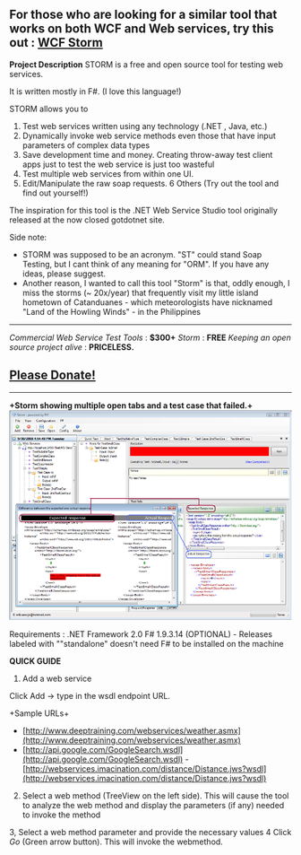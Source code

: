 ## For those who are looking for a similar tool that works on both WCF and Web services, try this out : [WCF Storm](http://www.wcfstorm.com/wcf/default.aspx)

**Project Description**
STORM is a free and open source tool for testing web services. 

It is written mostly in F#. (I love this language!)

STORM allows you to
  1. Test web services written using any technology (.NET , Java, etc.)
  2. Dynamically invoke web service methods even those that have input parameters of complex data types
  3. Save development time and money.  Creating throw-away test client apps just to test the web service is just too wasteful 
  4.  Test multiple web services from within one UI.
  5.  Edit/Manipulate the raw soap requests.
  6  Others (Try out the tool and find out yourself!)

The inspiration for this tool is the .NET Web Service Studio tool originally released at the now closed gotdotnet site.

Side note:
  * STORM was supposed to be an acronym. "ST" could stand Soap Testing, but I cant think of any meaning for "ORM".  If you have any ideas, please suggest.
  * Another reason, I wanted to call this tool "Storm" is that, oddly enough, I miss the storms (~ 20x/year) that frequently visit my little island hometown of Catanduanes -  which meteorologists have  nicknamed "Land of the Howling Winds" - in the Philippines 
 

----------------------------------------------------------------------------------
_Commercial Web Service Test Tools_ : **$300+**
_Storm_ : **FREE**
_Keeping an open source project alive_ : **PRICELESS.**   
## [Please Donate!](https://www.paypal.com/cgi-bin/webscr?cmd=_donations&business=erik%2earaojo%40hotmail%2ecom&item_name=STORM%20Project%20Donation&no_shipping=1&return=http%3a%2f%2fwww%2ecodeplex%2ecom%2fstorm&cancel_return=http%3a%2f%2fwww%2ecodeplex%2ecom%2fstorm&tax=0&currency_code=USD&lc=US&bn=PP%2dDonationsBF&charset=UTF%2d8)
---------------------------------------------------------------------------------

**+Storm showing multiple open tabs and a test case that failed.+**
![](Home_StormCompare.png )

Requirements :
   .NET Framework 2.0
   F# 1.9.3.14 (OPTIONAL) -  Releases labeled with ""standalone" doesn't need F# to be installed on the machine 


**QUICK GUIDE**

1. Add a web service

Click Add -> type in the wsdl endpoint URL.

+Sample URLs+
- [http://www.deeptraining.com/webservices/weather.asmx](http://www.deeptraining.com/webservices/weather.asmx)
- [http://api.google.com/GoogleSearch.wsdl](http://api.google.com/GoogleSearch.wsdl)
-[http://webservices.imacination.com/distance/Distance.jws?wsdl](http://webservices.imacination.com/distance/Distance.jws?wsdl)

2. Select a web method (TreeView on the left side).  This will cause the tool to analyze the web method
   and display the parameters (if any) needed to invoke the method

3, Select a web method parameter and provide the necessary values
4 Click _Go_ (Green arrow button). This will invoke the webmethod.